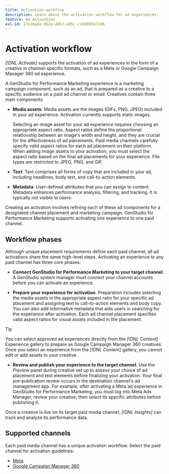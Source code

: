 ```yaml
---
title: Activation workflow
description: Learn about the activation workflow for ad experiences.
feature: Ad Activation
exl-id: 17e1bade-d52a-4953-a85c-c10d093e73d6
---
```

# Activation workflow

_[!DNL Activate]_ supports the activation of ad experiences in the form of a creative in channel-specific formats, such as a Meta or Google Campaign Manager 360 ad experience.

A GenStudio for Performance Marketing experience is a marketing campaign component, such as an ad, that is prepared as a creative to a specific audience on a paid ad channel or email. Creatives contain three main components:

* **Media assets**: Media assets are the images (GIFs, PNG, JPEG) included in your ad experience. Activation currently supports static images.

  Selecting an image asset for your ad experience requires choosing an appropriate aspect ratio. Aspect ratios define the proportional relationship between an image's width and height, and they are crucial for the effectiveness of ad placements. Paid media channels carefully specify valid aspect ratios for each ad placement on their platform. When adding image assets to your activation, you must select the aspect ratio based on the final ad placements for your experience. File types are restricted to JPEG, PNG, and GIF.

* **Text**: Text comprises all forms of copy that are included in your ad, including headlines, body text, and call-to-action elements.

* **Metadata**: User-defined attributes that you can assign to content. Metadata enhances performance analysis, filtering, and tracking. It is typically not visible to users.

Creating an activation involves refining each of these ad components for a designated channel placement and marketing campaign. GenStudio for Performance Marketing supports activating one experience to one paid channel.

## Workflow phases

Although unique placement requirements define each paid channel, all ad activations share the same high-level steps. Activating an experience to any paid channel has three core phases:

* **Connect GenStudio for Performance Marketing to your target channel**. A GenStudio system manager must connect your channel accounts before you can activate an experience.

* **Prepare your experience for activation**. Preparation includes selecting the media assets in the appropriate aspect ratio for your specific ad placement and assigning text to call-to-action elements and body copy. You can also add informative metadata that aids users in searching for the experience after activation. Each ad channel placement specifies valid aspect ratios for visual assets included in the placement.

>[!TIP]
>
>You can select approved ad experiences directly from the _[!DNL Content]_ Experience gallery to prepare as Google Campaign Manager 360 creatives. Once you select an experience from the _[!DNL Content]_ gallery, you cannot edit or add assets to your creative.

* **Review and publish your experience to the target channel**. Use the _Preview_ panel during creative set up to assess your choice of ad placement and text elements before finalizing your activation. Your final pre-publication review occurs in the destination channel's ad management app. For example, after activating a Meta ad experience in GenStudio for Performance Marketing, you must log into Meta Ads Manager, review your creative, then select its specific attributes before publishing it.

Once a creative is live on its target paid media channel, _[!DNL Insights]_ can track and analyze its performance data.

## Supported channels

Each paid media channel has a unique activation workflow. Select the paid channel for activation guidelines:

* [Meta](activate-meta-ad.md)
* [Google Campaign Manager 360](activate-cm360-ad.md)
